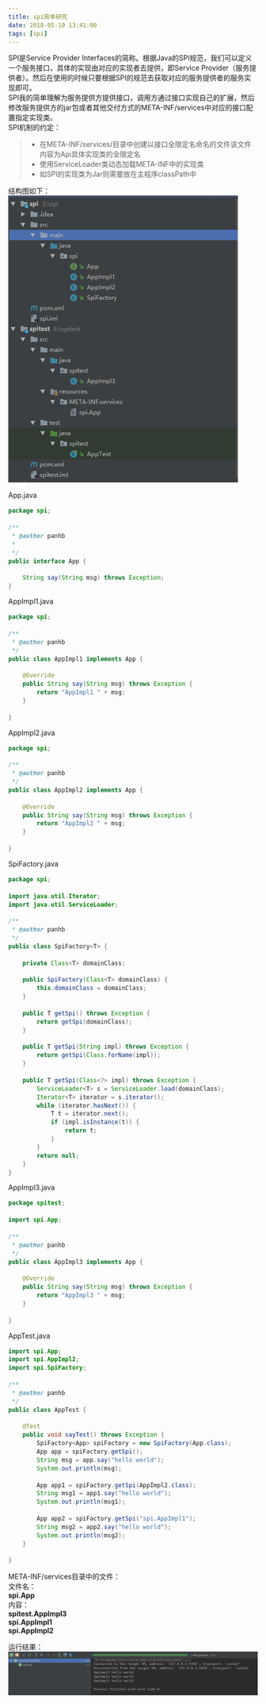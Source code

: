 ```yaml
---
title: spi简单研究
date: 2018-05-10 13:41:00
tags: [spi]
---
```


SPI是Service Provider Interfaces的简称。根据Java的SPI规范，我们可以定义一个服务接口，具体的实现由对应的实现者去提供，即Service Provider（服务提供者）。然后在使用的时候只要根据SPI的规范去获取对应的服务提供者的服务实现即可。   
SPI我的简单理解为服务提供方提供接口，调用方通过接口实现自己的扩展，然后修改服务提供方的jar包或者其他交付方式的META-INF/services中对应的接口配置指定实现类。   
SPI机制的约定：   
> * 在META-INF/services/目录中创建以接口全限定名命名的文件该文件内容为Api具体实现类的全限定名
> * 使用ServiceLoader类动态加载META-INF中的实现类    
> * 如SPI的实现类为Jar则需要放在主程序classPath中 

结构图如下：       
![](https://raw.githubusercontent.com/panhb/images/master/res/spi/structure.png)    

App.java   
```java
package spi;

/**
 * @author panhb
 *
 */
public interface App {

    String say(String msg) throws Exception;
}
```

AppImpl1.java
```java
package spi;

/**
 * @author panhb
 */
public class AppImpl1 implements App {

    @Override
    public String say(String msg) throws Exception {
        return "AppImpl1 " + msg;
    }

}
```
AppImpl2.java
```java
package spi;

/**
 * @author panhb
 */
public class AppImpl2 implements App {

    @Override
    public String say(String msg) throws Exception {
        return "AppImpl2 " + msg;
    }

}
```

SpiFactory.java
```java
package spi;

import java.util.Iterator;
import java.util.ServiceLoader;

/**
 * @author panhb
 */
public class SpiFactory<T> {

    private Class<T> domainClass;

    public SpiFactory(Class<T> domainClass) {
        this.domainClass = domainClass;
    }

    public T getSpi() throws Exception {
        return getSpi(domainClass);
    }

    public T getSpi(String impl) throws Exception {
        return getSpi(Class.forName(impl));
    }

    public T getSpi(Class<?> impl) throws Exception {
        ServiceLoader<T> s = ServiceLoader.load(domainClass);
        Iterator<T> iterator = s.iterator();
        while (iterator.hasNext()) {
            T t = iterator.next();
            if (impl.isInstance(t)) {
                return t;
            }
        }
        return null;
    }
}
```

AppImpl3.java
```java
package spitest;

import spi.App;

/**
 * @author panhb
 */
public class AppImpl3 implements App {

    @Override
    public String say(String msg) throws Exception {
        return "AppImpl3 " + msg;
    }

}
```

AppTest.java
```java
import spi.App;
import spi.AppImpl2;
import spi.SpiFactory;

/**
 * @author panhb
 */
public class AppTest {

    @Test
    public void sayTest() throws Exception {
        SpiFactory<App> spiFactory = new SpiFactory(App.class);
        App app = spiFactory.getSpi();
        String msg = app.say("hello world");
        System.out.println(msg);

        App app1 = spiFactory.getSpi(AppImpl2.class);
        String msg1 = app1.say("hello world");
        System.out.println(msg1);

        App app2 = spiFactory.getSpi("spi.AppImpl1");
        String msg2 = app2.say("hello world");
        System.out.println(msg2);
    }

}
```

META-INF/services目录中的文件：     
文件名：   
**spi.App**  
内容：     
**spitest.AppImpl3**   
**spi.AppImpl1**    
**spi.AppImpl2**    

运行结果：   
![](https://raw.githubusercontent.com/panhb/images/master/res/spi/result.png)   



